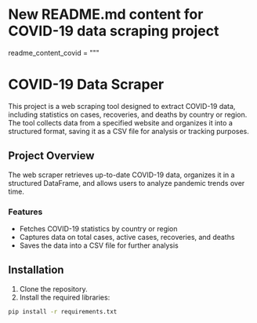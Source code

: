 # New README.md content for COVID-19 data scraping project
readme_content_covid = """
# COVID-19 Data Scraper

This project is a web scraping tool designed to extract COVID-19 data, including statistics on cases, recoveries, and deaths by country or region. 
The tool collects data from a specified website and organizes it into a structured format, saving it as a CSV file for analysis or tracking purposes.

## Project Overview

The web scraper retrieves up-to-date COVID-19 data, organizes it in a structured DataFrame, and allows users to analyze pandemic trends over time.

### Features
- Fetches COVID-19 statistics by country or region
- Captures data on total cases, active cases, recoveries, and deaths
- Saves the data into a CSV file for further analysis

## Installation

1. Clone the repository.
2. Install the required libraries:

```bash
pip install -r requirements.txt

